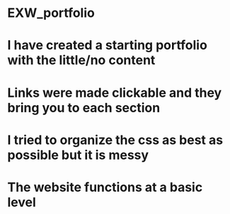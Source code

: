 # EXW_portfolio
# I have created a starting portfolio with the little/no content
# Links were made clickable and they bring you to each section
# I tried to organize the css as best as possible but it is messy
# The website functions at a basic level